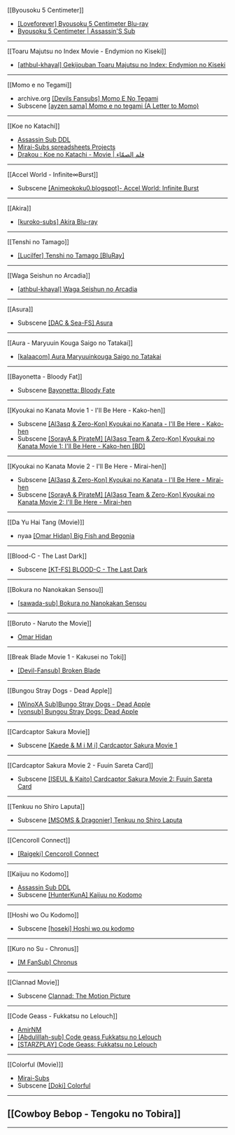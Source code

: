 [[Byousoku 5 Centimeter]]
   - [[Loveforever] Byousoku 5 Centimeter Blu-ray](https://www.3asq.co/showthread.php?t=369891)
   - [Byousoku 5 Centimeter | Assassin'S Sub](https://assassinssub.org/category/byousoku-5-centimeter/)
  ---
  [[Toaru Majutsu no Index Movie - Endymion no Kiseki]]
   - [[athbul-khayal] Gekijouban Toaru Majutsu no Index: Endymion no Kiseki](https://athbul-khayal.net/toaru-majutsu-no-index-endymion-no_7/)
  ---
  [[Momo e no Tegami]]
   - archive.org [[Devils Fansubs] Momo E No Tegami](https://archive.org/details/DevilsFansubsMomoENoTegami10803E250E7F)
   - Subscene [[ayzen sama] Momo e no tegami (A Letter to Momo)](https://subscene.com/subtitles/a-letter-to-momo/arabic/706507)
  ---
  [[Koe no Katachi]]
   - [Assassin Sub DDL](https://ddl.assassinssub.org/Movies/01%20Koe%20No%20Katachi/)
   - [Mirai-Subs spreadsheets Projects](https://goo.gl/MuFCsg)
   - [Drakou : Koe no Katachi - Movie | فلم الصمّاء](https://drakou-subs.blogspot.com/2017/05/koe-no-katachi-movie.html)
  ---
  [[Accel World - Infinite∞Burst]]
   - Subscene [[Animeokoku0.blogspot]- Accel World: Infinite Burst](https://subscene.com/subtitles/accel-world-infinite-burst/arabic/1589909)
  ---
  [[Akira]]
   - [[kuroko-subs] Akira Blu-ray](https://kuroko-subs.blogspot.com/2014/11/akira-bluray.html)
  ---
  [[Tenshi no Tamago]]
   - [[Lucilfer] Tenshi no Tamago [BluRay] ](https://lucilfersubs.blogspot.com/2020/10/movie-tenshi-no-tamago-bluray.html)
  ---
  [[Waga Seishun no Arcadia]]
   - [[athbul-khayal] Waga Seishun no Arcadia](https://athbul-khayal.net/waga-seishun-no-arcadiablu-ray/)
  ---
  [[Asura]]
   - Subscene [[DAC & Sea-FS] Asura](https://subscene.com/subtitles/asura/arabic/2490617)
  ---
  [[Aura - Maryuuin Kouga Saigo no Tatakai]]
   - [[kalaacom] Aura Maryuuinkouga Saigo no Tatakai](https://kalaacom.blogspot.com/2013/10/aura-maryuuinkouga-saigo-no-tatakai.html)
  ---
  [[Bayonetta - Bloody Fat]]
   - Subscene [Bayonetta: Bloody Fate](https://subscene.com/subtitles/bayonetta-bloody-fate/arabic/868892)
  ---
  [[Kyoukai no Kanata Movie 1 - I'll Be Here - Kako-hen]]
   - Subscene [[Al3asq & Zero-Kon] Kyoukai no Kanata - I'll Be Here - Kako-hen](https://subscene.com/subtitles/kyoukai-no-kanata-movie-ill-be-here-kako-hen/arabic/1376640)
   - Subscene [[SorayA & PirateM] [Al3asq Team & Zero-Kon] Kyoukai no Kanata Movie 1: I'll Be Here - Kako-hen [BD] ](https://subscene.com/subtitles/kyoukai-no-kanata-movie-ill-be-here-kako-hen/arabic/2289864)
  ---
  [[Kyoukai no Kanata Movie 2 - I'll Be Here - Mirai-hen]]
   - Subscene [[Al3asq & Zero-Kon] Kyoukai no Kanata - I'll Be Here - Mirai-hen](https://subscene.com/subtitles/beyond-the-boundary-movie-ill-be-here-mirai-hen/arabic/1376644)
   - Subscene [[SorayA & PirateM] [Al3asq Team & Zero-Kon] Kyoukai no Kanata Movie 2: I'll Be Here - Mirai-hen](https://subscene.com/subtitles/beyond-the-boundary-movie-ill-be-here-mirai-hen/arabic/2289865)
  ---
  [[Da Yu Hai Tang (Movie)]]
   - nyaa [[Omar Hidan] Big Fish and Begonia](https://omarhidanfansub.blogspot.com/2018/12/big-fish-and-begonia-movie-jpn-ver.html)
  ---
  [[Blood-C - The Last Dark]]
   - Subscene [[KT-FS] BLOOD-C - The Last Dark](https://subscene.com/subtitles/blood-c-the-last-dark/arabic/1301710)
  ---
  [[Bokura no Nanokakan Sensou]]
   - [[sawada-sub] Bokura no Nanokakan Sensou](https://sawada-sub.blogspot.com/2020/05/bokura-no-nanokakan-sensou.html)
  ---
  [[Boruto - Naruto the Movie]]
   - [Omar Hidan](https://omarhidanfansub.blogspot.com/2016/07/boruto-naruto-movie-bluray.html)
  ---
  [[Break Blade Movie 1 - Kakusei no Toki]]
   - [[Devil-Fansub] Broken Blade](https://devil-fansubs.blogspot.com/2013/08/devil-fansub-broken-blade.html)
  ---
  [[Bungou Stray Dogs - Dead Apple]]
   - [[WinoXA Sub]Bungo Stray Dogs - Dead Apple](https://www.winoxa.info/2018/09/bungo-stray-dogs-dead-apple.html)
   - [[vonsub] Bungou Stray Dogs: Dead Apple](https://vonsub.blogspot.com/2019/03/BungouStrayDogsDeadApple.html)
  ---
  [[Cardcaptor Sakura Movie]]
   - Subscene [[Kaede & M i M i] Cardcaptor Sakura Movie 1](https://subscene.com/subtitles/cardcaptor-sakura-the-movie-gekijban-kdokyaput-sakura/arabic/2304158)
  ---
  [[Cardcaptor Sakura Movie 2 - Fuuin Sareta Card]]
   - Subscene [[ISEUL & Kaito] Cardcaptor Sakura Movie 2: Fuuin Sareta Card](https://subscene.com/subtitles/cardcaptor-sakura-the-sealed-card-kdokaput-sakura-fin-sareta-kdo/arabic/2570011)
  ---
  [[Tenkuu no Shiro Laputa]]
   - Subscene [[MSOMS & Dragonier] Tenkuu no Shiro Laputa](https://subscene.com/subtitles/castle-in-the-sky/arabic/2315598)
  ---
  [[Cencoroll Connect]]
   - [[Raigeki] Cencoroll Connect](https://raigekisubs.wordpress.com/2022/05/02/cencoroll-connect/)
  ---
  [[Kaijuu no Kodomo]]
   - [Assassin Sub DDL](https://ddl.assassinssub.org/Movies/11%20Kaijuu%20No%20Kodomo/)
   - Subscene [[HunterKunA] Kaijuu no Kodomo](https://subscene.com/subtitles/children-of-the-sea/arabic/2149039)
  ---
  [[Hoshi wo Ou Kodomo]]
   - Subscene [[hoseki] Hoshi wo ou kodomo](https://subscene.com/subtitles/children-who-chase-lost-voices-from-deep-below-hoshi-o-ou-kodomo/arabic/1420316)
  ---
  [[Kuro no Su - Chronus]]
   - [[M FanSub] Chronus](https://mfansub-anime.blogspot.com/2020/05/chronus-bluray.html) 
  ---
[[Clannad Movie]]
   - Subscene [Clannad: The Motion Picture](https://subscene.com/subtitles/clannad-the-motion-picture/arabic/1061021)
  ---
  [[Code Geass - Fukkatsu no Lelouch]]
   - [AmirNM](https://mega.nz/file/HjYjWCKI#mRI-jBvznyhhOCt1IeTNtQp9ZX2uOl1T9Lkhzwx7JkE)
   - [[Abdulillah-sub] Code geass Fukkatsu no Lelouch](https://mega.nz/file/HjYjWCKI#mRI-jBvznyhhOCt1IeTNtQp9ZX2uOl1T9Lkhzwx7JkE) 
   - [[STARZPLAY] Code Geass: Fukkatsu no Lelouch](https://subscene.com/subtitles/code-geass-fukkatsu-no-lelouch/arabic/2794002)
  ---
  [[Colorful (Movie)]]
   - [Mirai-Subs](https://mega.nz/file/IwhBTTQB#1YoH6yjSP-9CshYzkJgnLAI9xL_Te990G0mR7wpHeJc)
   - Subscene [[Doki] Colorful](https://subscene.com/subtitles/colorful-karafuru/arabic/983096)
  ---
  [[Cowboy Bebop - Tengoku no Tobira]]
   - 
  ---
  